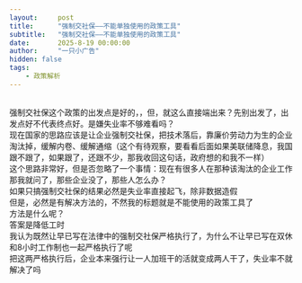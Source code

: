 ```yaml
---
layout:     post
title:      "强制交社保——不能单独使用的政策工具"
subtitle:   "强制交社保——不能单独使用的政策工具"
date:       2025-8-19 00:00:00
author:     "一只小广告"
hidden: false
tags:
    - 政策解析
---
```

<div>
    <br>强制交社保这个政策的出发点是好的，，但，就这么直接端出来？先别出发了，出发点好不代表终点好。是嫌失业率不够难看吗？
	<br>现在国家的思路应该是让企业强制交社保，把技术落后，靠廉价劳动力为生的企业淘汰掉，缓解内卷、缓解通缩（这个有待观察，要看看后面如果美联储降息，我国跟不跟了，如果跟了，还跟不少，那我收回这句话，政府想的和我不一样）
	<br>这个思路非常好，但是否忽略了一个事情：现在有很多人在那种该淘汰的企业工作
	<br>那我就问了，那些企业没了，那些人怎么办？
	<br>如果只搞强制交社保的结果必然是失业率直接起飞，除非数据造假
	<br>但是，必然是有解决方法的，不然我的标题就是不能使用的政策工具了
	<br>方法是什么呢？
	<br>答案是降低工时
	<br>我认为既然让早已写在法律中的强制交社保严格执行了，为什么不让早已写在双休和8小时工作制也一起严格执行了呢
	<br>把这两严格执行后，企业本来强行让一人加班干的活就变成两人干了，失业率不就解决了吗
